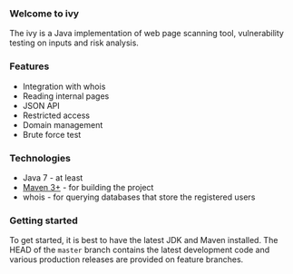 ### Welcome to ivy

The ivy is a Java implementation of web page scanning tool, vulnerability testing on inputs and risk analysis.

### Features

* Integration with whois
* Reading internal pages
* JSON API
* Restricted access
* Domain management
* Brute force test

### Technologies

* Java 7 - at least
* [Maven 3+](http://maven.apache.org) - for building the project
* whois - for querying databases that store the registered users

### Getting started

To get started, it is best to have the latest JDK and Maven installed. The HEAD of the `master` branch contains the latest development code and various production releases are provided on feature branches.


